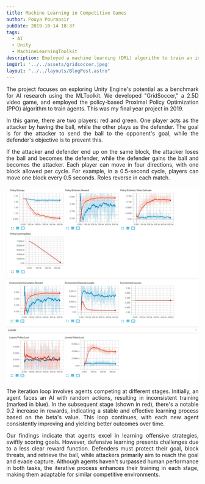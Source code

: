 ```yaml
---
title: Machine Learning in Competitive Games
author: Pouya Pournasir
pubDate: 2019-10-14 18:37
tags:
  - AI
  - Unity
  - MachineLearningToolkit
description: Employed a machine learning (DRL) algorithm to train an intelligent agent. Successfully trained a competitive agent by using a feedback loop in a 1vs1 game.
imgUrl: '../../assets/gridsoccer.jpeg'
layout: "../../layouts/BlogPost.astro"
---
```

<style>body {text-align: left}</style>
<style>body {text-align: justify}</style>
The project focuses on exploring Unity Engine's potential as a benchmark for AI research using the MLToolkit. We developed "GridSoccer," a 2.5D video game, and employed the policy-based Proximal Policy Optimization (PPO) algorithm to train agents. This was my final year project in 2019.

In this game, there are two players: red and green. One player acts as the attacker by having the ball, while the other plays as the defender. The goal is for the attacker to send the ball to the opponent's goal, while the defender's objective is to prevent this.

If the attacker and defender end up on the same block, the attacker loses the ball and becomes the defender, while the defender gains the ball and becomes the attacker. Each player can move in four directions, with one block allowed per cycle. For example, in a 0.5-second cycle, players can move one block every 0.5 seconds. Roles reverse in each match.

  ![Image 1](src/assets/gridsoccer_1.jpeg)
  ![Image 2](src/assets/gridsoccer_2.jpeg)

The iteration loop involves agents competing at different stages. Initially, an agent faces an AI with random actions, resulting in inconsistent training (marked in blue). In the subsequent stage (shown in red), there's a notable 0.2 increase in rewards, indicating a stable and effective learning process based on the beta's value. This loop continues, with each new agent consistently improving and yielding better outcomes over time.

Our findings indicate that agents excel in learning offensive strategies, swiftly scoring goals. However, defensive learning presents challenges due to a less clear reward function. Defenders must protect their goal, block threats, and retrieve the ball, while attackers primarily aim to reach the goal and evade capture. Although agents haven't surpassed human performance in both tasks, the iterative process enhances their training in each stage, making them adaptable for similar competitive environments.
